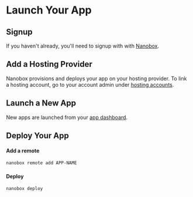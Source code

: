 # Launch Your App

## Signup

If you haven't already, you'll need to signup with with <a href="https://dashboard.nanobox.io" target="\_blank">Nanobox</a>.

## Add a Hosting Provider
Nanobox provisions and deploys your app on your hosting provider. To link a hosting account, go to your account admin under <a href="https://dashboard.nanobox.io/users/provider_accounts" target="\_blank">hosting accounts</a>.

## Launch a New App
New apps are launched from your <a href="https://dashboard.nanobox.io" target="\_blank">app dashboard</a>.

## Deploy Your App

#### Add a remote

```bash
nanobox remote add APP-NAME
```

#### Deploy

```bash
nanobox deploy
```
